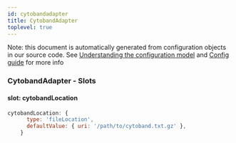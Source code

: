 ```yaml
---
id: cytobandadapter
title: CytobandAdapter
toplevel: true
---
```


Note: this document is automatically generated from configuration objects in
our source code. See [Understanding the configuration
model](/docs/devguide_config/) and [Config guide](/docs/config_guide) for more
info

### CytobandAdapter - Slots

#### slot: cytobandLocation

```js
cytobandLocation: {
      type: 'fileLocation',
      defaultValue: { uri: '/path/to/cytoband.txt.gz' },
    }
```
